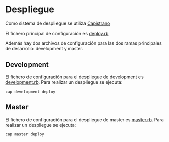 # Despliegue

Como sistema de despliegue se utiliza [Capistrano](http://capistranorb.com/)

El fichero principal de configuración es [deploy.rb](src/master/config/deploy.rb)

Además hay dos archivos de configuración para las dos ramas principales de
desarrollo: development y master.


## Development

El fichero de configuración para el despliegue de development es
[development.rb](src/master/config/deploy/development.rb). Para realizar un
despliegue se ejecuta:

    cap development deploy


## Master

El fichero de configuración para el despliegue de master es
[master.rb](src/master/config/deploy/master.rb). Para realizar un
despliegue se ejecuta:

    cap master deploy
